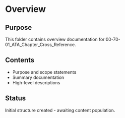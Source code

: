 # Overview

## Purpose
This folder contains overview documentation for 00-70-01_ATA_Chapter_Cross_Reference.

## Contents
- Purpose and scope statements
- Summary documentation
- High-level descriptions

## Status
Initial structure created - awaiting content population.
